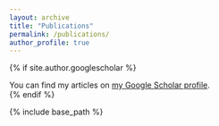 ```yaml
---
layout: archive
title: "Publications"
permalink: /publications/
author_profile: true
---
```


{% if site.author.googlescholar %}
  <div class="wordwrap">You can find my articles on <a href="{{[site.author.googlescholar](https://scholar.google.com/citations?view_op=list_works&hl=en&hl=en&user=ke40h00AAAAJ&sortby=pubdate)}}">my Google Scholar profile</a>.</div>
{% endif %}

{% include base_path %}
